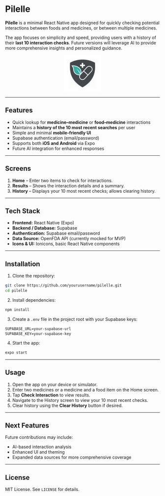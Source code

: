 # Pilelle

**Pilelle** is a minimal React Native app designed for quickly checking potential interactions between foods and medicines, or between multiple medicines.  

The app focuses on simplicity and speed, providing users with a history of their **last 10 interaction checks**. Future versions will leverage AI to provide more comprehensive insights and personalized guidance.

<p align="center">
  <img src="assets/icon.png" alt="Pilelle logo" width="120" />
</p>

---

## Features

- Quick lookup for **medicine–medicine** or **food–medicine** interactions  
- Maintains a **history of the 10 most recent searches** per user  
- Simple and minimal **mobile-friendly UI**  
- Supabase authentication (email/password)  
- Supports both **iOS and Android** via Expo  
- Future AI integration for enhanced responses  

---

## Screens

1. **Home** – Enter two items to check for interactions.  
2. **Results** – Shows the interaction details and a summary.  
3. **History** – Displays your 10 most recent checks; allows clearing history.  

---

## Tech Stack

- **Frontend:** React Native (Expo)  
- **Backend / Database:** Supabase  
- **Authentication:** Supabase email/password  
- **Data Source:** OpenFDA API (currently mocked for MVP)  
- **Icons & UI:** Ionicons, basic React Native components  

---

## Installation

1. Clone the repository:

```bash
git clone https://github.com/yourusername/pilelle.git
cd pilelle
```

2. Install dependencies:

```bash
npm install
```

3. Create a `.env` file in the project root with your Supabase keys:

```
SUPABASE_URL=your-supabase-url
SUPABASE_KEY=your-supabase-key
```

4. Start the app:

```bash
expo start
```

---

## Usage

1. Open the app on your device or simulator.  
2. Enter two medicines or a medicine and a food item on the Home screen.  
3. Tap **Check Interaction** to view results.  
4. Navigate to the History screen to view your 10 most recent checks.  
5. Clear history using the **Clear History** button if desired.  

---

## Next Features

Future contributions may include:

- AI-based interaction analysis  
- Enhanced UI and theming  
- Expanded data sources for more comprehensive coverage  

---

## License

MIT License. See `LICENSE` for details.
